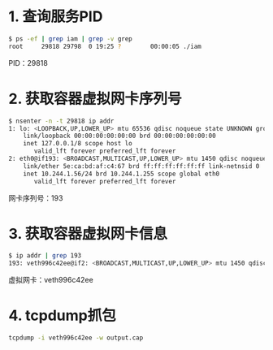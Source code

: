 # 1. 查询服务PID

```bash
$ ps -ef | grep iam | grep -v grep
root     29818 29798  0 19:25 ?        00:00:05 ./iam
```

PID：29818



# 2. 获取容器虚拟网卡序列号

```bash
$ nsenter -n -t 29818 ip addr
1: lo: <LOOPBACK,UP,LOWER_UP> mtu 65536 qdisc noqueue state UNKNOWN group default qlen 1000
    link/loopback 00:00:00:00:00:00 brd 00:00:00:00:00:00
    inet 127.0.0.1/8 scope host lo
       valid_lft forever preferred_lft forever
2: eth0@if193: <BROADCAST,MULTICAST,UP,LOWER_UP> mtu 1450 qdisc noqueue state UP group default
    link/ether 5e:ca:bd:af:c4:67 brd ff:ff:ff:ff:ff:ff link-netnsid 0
    inet 10.244.1.56/24 brd 10.244.1.255 scope global eth0
       valid_lft forever preferred_lft forever
```

网卡序列号：193



# 3. 获取容器虚拟网卡信息

```bash
$ ip addr | grep 193
193: veth996c42ee@if2: <BROADCAST,MULTICAST,UP,LOWER_UP> mtu 1450 qdisc noqueue master cni0 state UP group default
```

虚拟网卡：veth996c42ee



# 4. tcpdump抓包

```bash
tcpdump -i veth996c42ee -w output.cap
```

